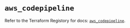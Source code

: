 # `aws_codepipeline`

Refer to the Terraform Registory for docs: [`aws_codepipeline`](https://registry.terraform.io/providers/hashicorp/aws/5.17.0/docs/resources/codepipeline).
